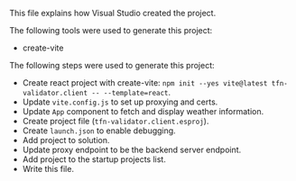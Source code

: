 This file explains how Visual Studio created the project.

The following tools were used to generate this project:
- create-vite

The following steps were used to generate this project:
- Create react project with create-vite: `npm init --yes vite@latest tfn-validator.client -- --template=react`.
- Update `vite.config.js` to set up proxying and certs.
- Update `App` component to fetch and display weather information.
- Create project file (`tfn-validator.client.esproj`).
- Create `launch.json` to enable debugging.
- Add project to solution.
- Update proxy endpoint to be the backend server endpoint.
- Add project to the startup projects list.
- Write this file.

